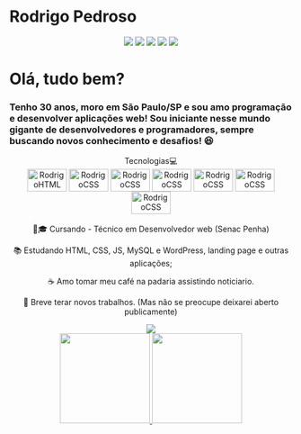 # Rodrigo Pedroso
<div align="center"> 
    <a href="https://github.com/R0drigo-Pedroso">
    <a href="https://www.instagram.com/rodrigo.pedros0/" target="_blank"><img src="https://img.shields.io/badge/Instagram-E4405F?style=for-the-badge&logo=instagram&logoColor=white" target="_blank"></a>
   <a href="https://discord.com/channels/@me" target="_blank"><img src="https://img.shields.io/badge/Discord-7289DA?style=for-the-badge&logo=discord&logoColor=white" target="_blank"></a> 
    <a href = "mailto:rodrigo.pedroso@live.com"><img src="https://img.shields.io/badge/Microsoft_Outlook-0078D4?style=for-the-badge&logo=microsoft-outlook&logoColor=white"></a>
    <a href="https://www.linkedin.com/in/rodrig0pedros0/" target="_blank"><img src="https://img.shields.io/badge/-LinkedIn-%230077B5?style=for-the-badge&logo=linkedin&logoColor=white" target="_blank"></a> 
        <a href="https://api.whatsapp.com/send?phone=5511987618534" target="_blank"><img src="https://img.shields.io/badge/WhatsApp-25D366?style=for-the-badge&logo=whatsapp&logoColor=white"></a> 
</div>
  
  # Olá, tudo bem?
  ### Tenho 30 anos, moro em São Paulo/SP e sou amo programação e desenvolver aplicações web! Sou iniciante nesse mundo gigante de desenvolvedores e programadores, sempre buscando novos conhecimento e desafios! 😆

<div align="center">
<div style="display:flex>

<br>
<br>

## Tecnologias💻 
<br>
  
  <!--<img align="center" alt="Rodrigo-Js" height="30" width="40" src="https://raw.githubusercontent.com/devicons/devicon/master/icons/javascript/javascript-plain.svg">
  <!--<img align="center" alt="Rodrigo-React" height="30" width="40" src="https://raw.githubusercontent.com/devicons/devicon/master/icons/react/react-original.svg">-->
  <img align="center" alt="RodrigoHTML" height="40" width="70" src="https://cdn.jsdelivr.net/gh/devicons/devicon/icons/html5/html5-original.svg">
  <img align="center" alt="RodrigoCSS" height="40" width="70" src="https://cdn.jsdelivr.net/gh/devicons/devicon/icons/css3/css3-original.svg"> 
  <img align="center" alt="RodrigoCSS" height="40" width="70" src="https://cdn.jsdelivr.net/gh/devicons/devicon/icons/javascript/javascript-original.svg">
  <img align="center" alt="RodrigoCSS" height="40" width="70" src="https://cdn.jsdelivr.net/gh/devicons/devicon/icons/wordpress/wordpress-plain.svg">
  <img align="center" alt="RodrigoCSS" height="40" width="70" src="https://cdn.jsdelivr.net/gh/devicons/devicon/icons/github/github-original.svg">
  <img align="center" alt="RodrigoCSS" height="40" width="70" src="https://cdn.jsdelivr.net/gh/devicons/devicon/icons/git/git-original.svg">
  <img align="center" alt="RodrigoCSS" height="40" width="70" src="https://cdn.jsdelivr.net/gh/devicons/devicon/icons/bootstrap/bootstrap-original.svg">
 </div>
 <br>
    
<div align="center" >
  👨🎓 Cursando - Técnico em Desenvolvedor web (Senac Penha)
                                                                                        
  📚 Estudando HTML, CSS, JS, MySQL e WordPress, landing page e outras aplicações;
  
  ☕ Amo tomar meu café na padaria assistindo noticiario.
  
  💼 Breve terar novos trabalhos. (Mas não se preocupe deixarei aberto publicamente)
 </div>
 <div align="center">
     <img align="center" src="https://media.giphy.com/media/jNkPN2fBWFeX9ZtldB/giphy.gif"/>
<div>
 
<div align="center">
  <a href="https://github.com/R0drigo-Pedroso">
  <img height="160em" src="https://github-readme-stats.vercel.app/api?username=R0drigo-Pedroso&show_icons=true&theme=gotham&include_all_commits=true&count_private=true"/>
  <img height="160em" src="https://github-readme-stats.vercel.app/api/top-langs/?username=R0drigo-Pedroso&layout=compact&langs_count=7&theme=gotham"/>
</div>

